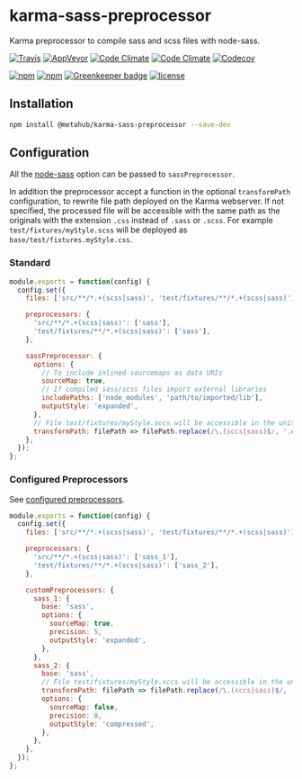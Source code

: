 # **karma-sass-preprocessor**

Karma preprocessor to compile sass and scss files with node-sass.

[![Travis](https://img.shields.io/travis/vanduynslagerp/karma-sass-preprocessor.svg)](https://travis-ci.org/vanduynslagerp/karma-sass-preprocessor)
[![AppVeyor](https://img.shields.io/appveyor/ci/vanduynslagerp/karma-sass-preprocessor.svg)](https://ci.appveyor.com/project/vanduynslagerp/karma-sass-preprocessor)
[![Code Climate](https://img.shields.io/codeclimate/github/vanduynslagerp/karma-sass-preprocessor.svg)](https://codeclimate.com/github/vanduynslagerp/karma-sass-preprocessor)
[![Code Climate](https://img.shields.io/codeclimate/issues/github/vanduynslagerp/karma-sass-preprocessor.svg)](https://codeclimate.com/github/vanduynslagerp/karma-sass-preprocessor/issues)
[![Codecov](https://img.shields.io/codecov/c/github/vanduynslagerp/karma-sass-preprocessor.svg)](https://codecov.io/gh/vanduynslagerp/karma-sass-preprocessor)

[![npm](https://img.shields.io/npm/v/@metahub/karma-sass-preprocessor.svg)](https://www.npmjs.com/package/@metahub/karma-sass-preprocessor)
[![npm](https://img.shields.io/npm/dt/@metahub/karma-sass-preprocessor.svg)](https://www.npmjs.com/package/@metahub/karma-sass-preprocessor)
[![Greenkeeper badge](https://badges.greenkeeper.io/vanduynslagerp/karma-sass-preprocessor.svg)](https://greenkeeper.io/)
[![license](https://img.shields.io/github/license/vanduynslagerp/karma-sass-preprocessor.svg)](https://github.com/vanduynslagerp/karma-sass-preprocessor/blob/master/LICENSE)

## Installation

```bash
npm install @metahub/karma-sass-preprocessor --save-dev
```

## Configuration

All the [node-sass](https://www.npmjs.com/package/node-sass) option can be passed to `sassPreprocessor`.

In addition the preprocessor accept a function in the optional `transformPath` configuration, to rewrite file path deployed on the Karma webserver. If not specified, the processed file will be accessible with the same path as the originals with the extension `.css` instead of `.sass` or `.scss`. For example `test/fixtures/myStyle.scss` will be deployed as `base/test/fixtures.myStyle.css`.

### Standard

```js
module.exports = function(config) {
  config.set({
    files: ['src/**/*.+(scss|sass)', 'test/fixtures/**/*.+(scss|sass)'],

    preprocessors: {
      'src/**/*.+(scss|sass)': ['sass'],
      'test/fixtures/**/*.+(scss|sass)': ['sass'],
    },

    sassPreprocessor: {
      options: {
        // To include inlined sourcemaps as data URIs
        sourceMap: true,
        // If compiled sass/scss files import external libraries
        includePaths: ['node_modules', 'path/to/imported/lib'],
        outputStyle: 'expanded',
      },
      // File test/fixtures/myStyle.sccs will be accessible in the unit test on path base/styles/myStyle.css
      transformPath: filePath => filePath.replace(/\.(sccs|sass)$/, '.css').replace(path.normalize('test/fixtures'), 'styles')
    },
  });
};
```

### Configured Preprocessors
See [configured preprocessors](http://karma-runner.github.io/1.0/config/preprocessors.html).

```js
module.exports = function(config) {
  config.set({
    files: ['src/**/*.+(scss|sass)', 'test/fixtures/**/*.+(scss|sass)'],

    preprocessors: {
      'src/**/*.+(scss|sass)': ['sass_1'],
      'test/fixtures/**/*.+(scss|sass)': ['sass_2'],
    },

    customPreprocessors: {
      sass_1: {
        base: 'sass',
        options: {
          sourceMap: true,
          precision: 5,
          outputStyle: 'expanded',
        },
      },
      sass_2: {
        base: 'sass',
        // File test/fixtures/myStyle.sccs will be accessible in the unit test on path base/compressed/myStyle.css
        transformPath: filePath => filePath.replace(/\.(sccs|sass)$/, '.css').replace(path.normalize('test/fixtures'), 'compressed')
        options: {
          sourceMap: false,
          precision: 8,
          outputStyle: 'compressed',
        },
      },
    },
  });
};
```
